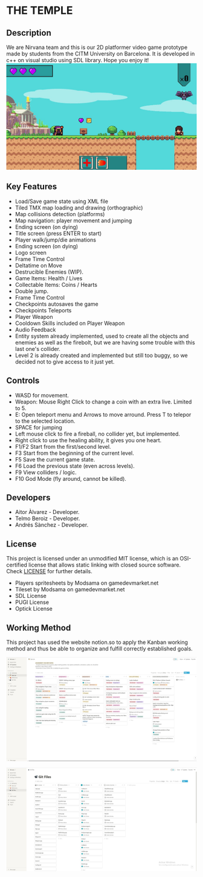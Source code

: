 # THE TEMPLE

## Description

We are Nirvana team and this is our 2D platformer video game prototype made by students from the CITM University on Barcelona. It is developed in c++ on visual studio using SDL library. Hope you enjoy it!
 ![](Screenshots/screenshot_gameplay.png)
 
## Key Features
 - Load/Save game state using XML file
 - Tiled TMX map loading and drawing (orthographic)
 - Map collisions detection (platforms)
 - Map navigation: player movement and jumping
 - Ending screen (on dying)
 - Title screen (press ENTER to start)
 - Player walk/jump/die animations
 - Ending screen (on dying)
 - Logo screen
 - Frame Time Control
 - Deltatime on Move
 - Destrucible Enemies (WIP).
 - Game Items: Health / Lives
 - Collectable Items: Coins / Hearts
 - Double jump.
 - Frame Time Control
 - Checkpoints autosaves the game
 - Checkpoints Teleports
 - Player Weapon
 - Cooldown Skills included on Player Weapon
 - Audio Feedback
 - Entity system already implemented, used to create all the objects and enemies as well as the firebolt, but we are having some trouble with this last one's collider.
 - Level 2 is already created and implemented but still too buggy, so we decided not to give access to it just yet.

 
## Controls

 - WASD for movement.
 - Weapon: Mouse Right Click to change a coin with an extra live. Limited to 5.
 - E: Open teleport menu and Arrows to move arround. Press T to telepor to the selected location.
 - SPACE for jumping
 - Left mouse click to fire a fireball, no collider yet, but implemented.
 - Right click to use the healing ability, it gives you one heart.
 - F1/F2 Start from the first/second level.
 - F3 Start from the beginning of the current level.
 - F5 Save the current game state.
 - F6 Load the previous state (even across levels).
 - F9 View colliders / logic.
 - F10 God Mode (fly around, cannot be killed).

## Developers

 - Aitor Àlvarez - Developer.
 - Telmo Beroiz - Developer.
 - Andrés Sànchez - Developer.  

## License

This project is licensed under an unmodified MIT license, which is an OSI-certified license that allows static linking with closed source software. Check [LICENSE](LICENSE) for further details.

 - Players spritesheets by Modsama on gamedevmarket.net
 - Tileset by Modsama on gamedevmarket.net
 - SDL License
 - PUGI License
 - Optick License
 
 ## Working Method
 
This project has used the website notion.so to apply the Kanban working method and thus be able to organize and fulfill correctly established goals.

 ![](Screenshots/kanban.png)


 ![](Screenshots/kanban_gitfiles.png)
